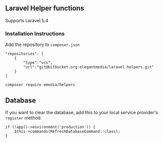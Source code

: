 ## Laravel Helper functions

Supports Laravel 5.4

### Installation Instructions

Add the repository to `composer.json`
```
"repositories": [
	{
	    "type":"vcs",
	    "url":"git@bitbucket.org:elegantmedia/laravel-helpers.git"
	}
]
```

```
composer require emedia/helpers
```


## Database

If you want to clear the database, add this to your local service provider's `register` method.

```
if (!app()->environment('production')) {
	$this->commands(RefreshDatabaseCommand::class);
}
```